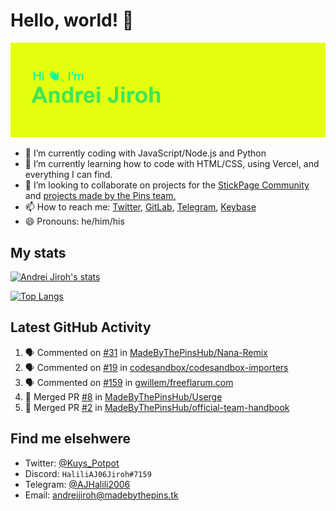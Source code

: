 # Hello, world! 👋

![](https://raw.githubusercontent.com/AndreiJirohHaliliDev2006/AndreiJirohHaliliDev2006/master/header.png)

- 🔭 I’m currently coding with JavaScript/Node.js and Python
- 🌱 I’m currently learning how to code with HTML/CSS, using Vercel, and everything I can find.
- 👯 I’m looking to collaborate on projects for the [StickPage Community](https://github.com/StickPage-Community) and [projects made by the Pins team.](https://github.com/MadeByThePinsHub)
- 📫 How to reach me: [Twitter](https://twitter.com/Kuys_Potpot), [GitLab](https://www.gitlab.com/AndreiJirohHaliliDev2006), [Telegram](https://t.me/AJHalili2006), [Keybase](https://keybase.io/ajhalilidev06)
- 😄 Pronouns: he/him/his

## My stats

[![Andrei Jiroh's stats](https://gh-readme-stats-thepinsteam.vercel.app/api?username=AndreiJirohHaliliDev2006&count_private=true&include_all_commits=true)](https://github.com/anuraghazra/github-readme-stats)

[![Top Langs](https://gh-readme-stats-thepinsteam.vercel.app/api/top-langs/?username=AndreiJirohHaliliDev2006&layout=compact)](https://github.com/anuraghazra/github-readme-stats)

## Latest GitHub Activity

<!--START_SECTION:activity-->
1. 🗣 Commented on [#31](https://github.com/MadeByThePinsHub/Nana-Remix/issues/31) in [MadeByThePinsHub/Nana-Remix](https://github.com/MadeByThePinsHub/Nana-Remix)
2. 🗣 Commented on [#19](https://github.com/codesandbox/codesandbox-importers/issues/19) in [codesandbox/codesandbox-importers](https://github.com/codesandbox/codesandbox-importers)
3. 🗣 Commented on [#159](https://github.com/gwillem/freeflarum.com/issues/159) in [gwillem/freeflarum.com](https://github.com/gwillem/freeflarum.com)
4. 🎉 Merged PR [#8](https://github.com/MadeByThePinsHub/Userge/pull/8) in [MadeByThePinsHub/Userge](https://github.com/MadeByThePinsHub/Userge)
5. 🎉 Merged PR [#2](https://github.com/MadeByThePinsHub/official-team-handbook/pull/2) in [MadeByThePinsHub/official-team-handbook](https://github.com/MadeByThePinsHub/official-team-handbook)
<!--END_SECTION:activity-->

## Find me elsehwere

* Twitter: [@Kuys_Potpot](https://twitter.com)
* Discord: `HaliliAJ06Jiroh#7159`
* Telegram: [@AJHalili2006](https://telegram.dog/AJHalili2006)
* Email: <andreijiroh@madebythepins.tk>
